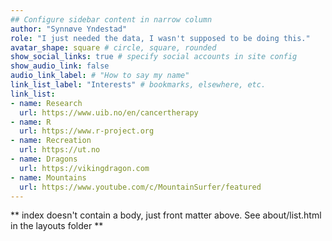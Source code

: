 ```yaml
---
## Configure sidebar content in narrow column
author: "Synnøve Yndestad"
role: "I just needed the data, I wasn't supposed to be doing this."
avatar_shape: square # circle, square, rounded
show_social_links: true # specify social accounts in site config
show_audio_link: false
audio_link_label: # "How to say my name"
link_list_label: "Interests" # bookmarks, elsewhere, etc.
link_list:
- name: Research
  url: https://www.uib.no/en/cancertherapy
- name: R
  url: https://www.r-project.org
- name: Recreation
  url: https://ut.no
- name: Dragons
  url: https://vikingdragon.com
- name: Mountains
  url: https://www.youtube.com/c/MountainSurfer/featured
---
```


** index doesn't contain a body, just front matter above.
See about/list.html in the layouts folder **
